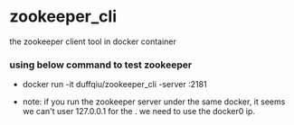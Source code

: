 # zookeeper_cli
the zookeeper client tool in docker container

### using below command to test zookeeper
- docker run -it duffqiu/zookeeper_cli -server <zookeeper ip>:2181

- note: if you run the zookeeper server under the same docker, it seems we can't user 127.0.0.1 for the <zookeeper ip>. we need to use the docker0 ip.

